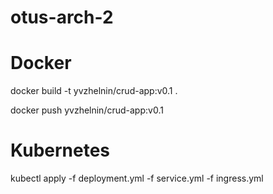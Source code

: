# otus-arch-2

# Docker
<p>docker build -t yvzhelnin/crud-app:v0.1 .</p>
<p>docker push yvzhelnin/crud-app:v0.1</p>

# Kubernetes
<p>kubectl apply -f deployment.yml -f service.yml -f ingress.yml</p>

